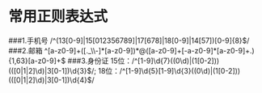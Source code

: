 # 常用正则表达式
###1.手机号
/^(13[0-9]|15[012356789]|17[678]|18[0-9]|14[57])[0-9]{8}$/
###2.邮箱
^[a-z0-9]+([._\\-]*[a-z0-9])*@([a-z0-9]+[-a-z0-9]*[a-z0-9]+.){1,63}[a-z0-9]+$
###3.身份证
15位：/^[1-9]\d{7}((0\d)|(1[0-2]))(([0|1|2]\d)|3[0-1])\d{3}$/;
18位：/^[1-9]\d{5}[1-9]\d{3}((0\d)|(1[0-2]))(([0|1|2]\d)|3[0-1])\d{4}$/
